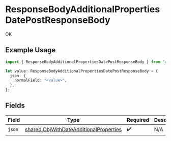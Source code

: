 # ResponseBodyAdditionalPropertiesDatePostResponseBody

OK

## Example Usage

```typescript
import { ResponseBodyAdditionalPropertiesDatePostResponseBody } from "openapi/sdk/models/operations";

let value: ResponseBodyAdditionalPropertiesDatePostResponseBody = {
  json: {
    normalField: "<value>",
  },
};
```

## Fields

| Field                                                                                                   | Type                                                                                                    | Required                                                                                                | Description                                                                                             |
| ------------------------------------------------------------------------------------------------------- | ------------------------------------------------------------------------------------------------------- | ------------------------------------------------------------------------------------------------------- | ------------------------------------------------------------------------------------------------------- |
| `json`                                                                                                  | [shared.ObjWithDateAdditionalProperties](../../../sdk/models/shared/objwithdateadditionalproperties.md) | :heavy_check_mark:                                                                                      | N/A                                                                                                     |